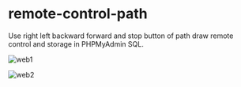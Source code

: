 # remote-control-path
Use right left backward forward and stop button of path draw remote control and storage in PHPMyAdmin SQL.


![web1](https://github.com/laylaAm/web-NLP-2/assets/139586277/4bbe81a4-3044-4186-802d-69116df60491)


![web2](https://github.com/laylaAm/web-NLP-2/assets/139586277/d6103091-6926-425a-85c3-f1b8a3f84f61)
